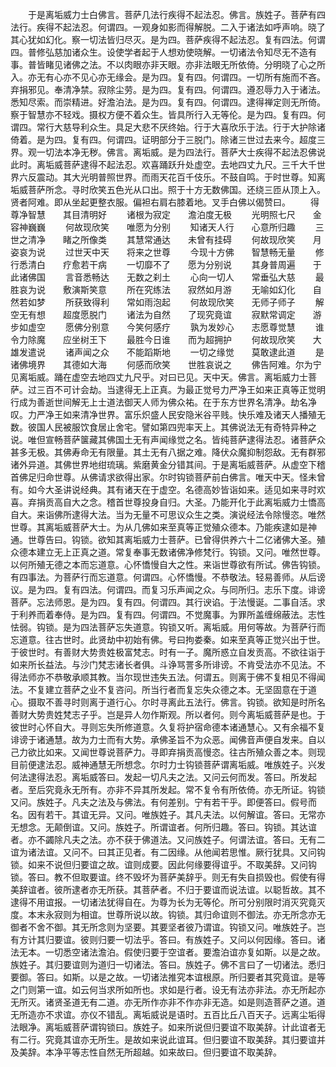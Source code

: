 <!-- { "loadSidebar": true } -->
　　于是离垢威力士白佛言。菩萨几法行疾得不起法忍。佛言。族姓子。菩萨有四法行。疾得不起法忍。何谓四。一观身如影而得解脱。二入于诸法如呼声响。晓了其心犹如幻化。察一切法皆归尽灭。是为四。菩萨疾得不起法忍。复有四法。何谓四。普修弘慈加诸众生。设使学者起于人想劝使晓解。一切诸法令知尽无不造有事。普皆睹见诸佛之法。不以肉眼亦非天眼。亦非法眼无所依倚。分明晓了心之所入。亦无有心亦不见心亦无缘会。是为四。复有四。何谓四。一切所有施而不吝。弃捐邪见。奉清净禁。寂除尘劳。是为四。复有四。何谓四。遵忍辱力入于诸法。悉知尽索。而崇精进。好澹泊法。是为四。复有四。何谓四。逮得禅定则无所倚。察于智慧亦不轻戏。摄权方便不着众生。皆具所行入无等伦。是为四。复有四。何谓四。常行大慈导利众生。具足大悲不厌终始。行于大喜欣乐于法。行于大护除诸倚着。是为四。复有四。何谓四。证明部分于三脱门。除诸三世过去来今。超度三界。观一切法本净无秽。佛言。离垢威。是为四法行。菩萨大士疾得不起法忍佛说此时。离垢威菩萨逮得不起法忍。欢喜踊跃升处虚空。去地四丈九尺。三千大千世界六反震动。其大光明普照世界。而雨天花百千伎乐。不鼓自鸣。于时世尊。知离垢威菩萨所念。寻时欣笑五色光从口出。照于十方无数佛国。还绕三匝从顶上入。贤者阿难。即从坐起更整衣服。偏袒右肩右膝着地。叉手白佛以偈赞曰。
　　得尊净智慧　　其目清明好
　　诸根为寂定　　澹泊度无极
　　光明照七尺　　金容神巍巍
　　何故现欣笑　　唯愿为分别
　　知诸天人行　　心意所归趣
　　三世之清净　　睹之所像类
　　其慧常通达　　未曾有挂碍
　　何故现欣笑　　月姿哀为说
　　过世天中天　　将来之世尊
　　今现十方佛　　智慧畅无量
　　修行悉清白　　疗愈若干病
　　一切靡不了　　愿为分别说
　　其身普周遍　　于此诸佛国
　　言音悉畅达　　无数之刹土
　　心向一切人　　常垂弘大慈
　　最胜哀为说　　敷演斯笑意
　　所在究练法　　寂然如月游
　　无喻如幻化　　自然若如梦
　　所获致得利　　常如雨泡起
　　何故现欣笑　　无师子师子
　　解空无有想　　超度愿脱门
　　诸法为自然　　了现究竟谊
　　寂默常调定　　游步如虚空
　　愿佛分别意　　今笑何感疗
　　孰为发妙心　　志愿尊觉慧
　　谁令力除魔　　应坐树王下
　　最胜今日谁　　而为超拥护
　　何故现欣笑　　大雄发遣说
　　诸声闻之众　　不能蹈斯地
　　一切之缘觉　　莫敢逮此道
　　是诸佛境界　　其德如大海
　　何感而欣笑　　世胜哀说之
　　佛告阿难。尔为宁见离垢威。踊在虚空去地四丈九尺乎。对曰已见。天中天。佛言。离垢威力士菩萨。过三百不可计会劫。当逮得无上正真。为最正觉号力严净王如来正真等正觉明行成为善逝世间解无上士道法御天人师为佛众祐。在于东方世界名清净。劫名净叹。力严净王如来清净世界。富乐炽盛人民安隐米谷平贱。快乐难及诸天人播殖无数。彼国人民被服饮食居止舍宅。譬如第四兜率天上。其佛说法无有奇特异种之说。唯但宣畅菩萨箧藏其佛国土无有声闻缘觉之名。皆纯菩萨逮得法忍。诸菩萨众甚多无极。其佛寿命无有限量。其土无有八据之难。降伏众魔抑制怨敌。无有群邪诸外异道。其佛世界地绀琉璃。紫磨黄金分错其间。于是离垢威菩萨。从虚空下稽首佛足归命世尊。从佛请求欲得出家。尔时钩锁菩萨前白佛言。唯天中天。怪未曾有。如今大圣讲说经典。其有诸天在于虚空。名德高妙皆诣如来。适见如来寻时欢喜。弃捐贡高自大之念。稽首世尊投身自归。大圣。乃能开化于此离垢威力士憍高自大。来诣佛所逮得大法。当为无量不可思议众生之类。演说经法令除慢恣。唯然世尊。其离垢威菩萨大士。为从几佛如来至真等正觉殖众德本。乃能疾逮如是神通。世尊告曰。钩锁。欲知其离垢威力士菩萨。已曾得供养六十二亿诸佛大圣。殖众德本建立无上正真之道。常复奉事无数诸佛净修梵行。钩锁。又问。唯然世尊。以何所殖无德之本而忘道意。心怀憍慢自大之性。来诣世尊欲有所试。佛告钩锁。有四事法。为菩萨行而忘道意。何谓四。心怀憍慢。不恭敬法。轻易善师。从后谤议。是为四。复有四法。何谓四。而复习乐声闻之众。与同所归。志乐下度。诽谤菩萨。忘法师恩。是为四。复有四。何谓四。其行谀谄。于法慢诞。二事自活。求于利养而着奉侍。是为四。复有四。何谓四。不觉魔事。为罪所盖缠绵蔽法。志性怯弱。钩锁。是为四法菩萨忘失道意。钩锁又听。离垢威。用何等故。为菩萨行而忘道意。往古世时。此贤劫中初始有佛。号曰拘娄秦。如来至真等正觉兴出于世。于彼世时。有善财大势贵姓极富梵志。时有一子。魔所惑立自发贡高。不欲往诣于如来所长益法。与沙门梵志诸长者俱。斗诤骂詈多所诽谤。不肯受法亦不见法。不得法师亦不恭敬承顺其教。当尔现世违失五法。何谓五。则离于佛不复相见不得闻法。不复建立菩萨之业不复咨问。所当行者而复忘失众德之本。无坚固意在于道心。摄取不善寻时则离于道行心。尔时寻离此五法行。佛言。钩锁。欲知是时所名善财大势贵姓梵志子乎。岂是异人勿作斯观。所以者何。则今离垢威菩萨是也。于彼世时心怀自大。寻则忘失所修道意。久复将护宿命德本诸通慧心。又有余福不复诽谤于诸通慧。故为力士而有大势。承佛圣旨不为众恶。闻佛音声便自发来。自以己力欲比如来。又闻世尊说菩萨力。寻即弃捐贡高慢恣。往古所殖众善之本。则现目前便逮法忍。威神通慧无所想念。尔时力士钩锁菩萨谓离垢威。唯族姓子。兴发何法逮得法忍。离垢威答曰。发起一切凡夫之法。又问云何而发。答曰。所发起者。至后究竟永无所有。亦非不异其所发起。常不复令有所依倚。亦无所证。钩锁又问。族姓子。凡夫之法及与佛法。有何差别。宁有若干乎。即便答曰。假号而名。因有若干。其谊无异。又问。唯族姓子。其凡夫法。以何解谊。答曰。无常亦无想念。无颠倒谊。又问。族姓子。所谓谊者。何所归趣。答曰。钩锁。其达谊者。亦不蠲除凡夫之法。亦不获于佛道法。又问族姓子。何谓法谊。答曰。无有二谊为诸法谊。又问不。曰其正见者。有二因缘。从他闻若思惟。厥行犹具。又问钩锁。如来不说但归要谊之故。谊则成要。因此何缘要得谊乎。不取美辞。又问钩锁。答曰。教不但取要谊。终不毁坏为菩萨美辞乎。则无有失自损毁也。假使有得美辞谊者。彼所逮者亦无所获。其菩萨者。不归于要谊而说法谊。以聪哲故。其不逮得不用谊报。一切诸法犹得自在。为尊为长为无等伦。所可分别限时消灭究竟灭度。本末永寂则为相谊。世尊所说以故。钩锁。其归命谊则不御法。亦无所念亦无御者不舍不御。其无所念则为坚要。其要坚者彼乃谓谊。钩锁又问。唯族姓子。岂有方计其归要谊。彼则归要一切法乎。答曰。有族姓子。又问以何因缘。答曰。诸法无本。一切悉空诸法澹泊。假使归要于空谊者。要澹泊谊亦复如斯。以是之故。族姓子。其归要谊则为道归一切诸法。答曰。族姓子。佛不言曰了一切诸法。悉归要御。答曰。如斯。以是之故。一切诸法推究本谊根原。所归要者其究竟谊。是等之门则第一谊。如云何当求所如所也。求如是行者。设无有法亦非法。亦无所起亦无所灭。诸贤圣道无有二道。亦无所作亦非不作亦非无造。如是则造菩萨之道。道无所造亦不求谊。亦仪不错乱。离垢威说是语时。五百比丘八百天子。远离尘垢得法眼净。离垢威菩萨谓钩锁曰。族姓子。如来所说但归要谊不取美辞。计此谊者无有二行。究竟其谊亦无所生。是故如来说此谊耳。但归要谊不取美辞。其归要谊并及美辞。本净平等志性自然无所超越。如来故曰。但归要谊不取美辞。
